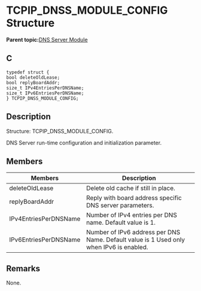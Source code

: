 # TCPIP\_DNSS\_MODULE\_CONFIG Structure

**Parent topic:**[DNS Server Module](GUID-987D1913-E20A-467D-9E57-DEC60B2EBE5D.md)

## C

```
typedef struct {
bool deleteOldLease;
bool replyBoardAddr;
size_t IPv4EntriesPerDNSName;
size_t IPv6EntriesPerDNSName;
} TCPIP_DNSS_MODULE_CONFIG;
```

## Description

Structure: TCPIP\_DNSS\_MODULE\_CONFIG.

DNS Server run-time configuration and initialization parameter.

## Members

|Members|Description|
|-------|-----------|
|deleteOldLease|Delete old cache if still in place.|
|replyBoardAddr|Reply with board address specific DNS server parameters.|
|IPv4EntriesPerDNSName|Number of IPv4 entries per DNS name. Default value is 1.|
|IPv6EntriesPerDNSName|Number of IPv6 address per DNS Name. Default value is 1 Used only when IPv6 is enabled.|

## Remarks

None.

